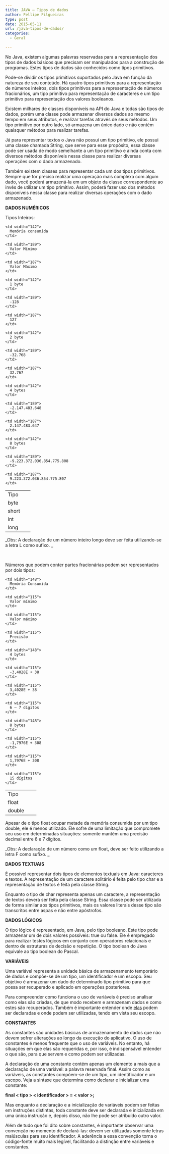 ```yaml
---
title: JAVA – Tipos de dados
author: Fellipe Filgueiras
type: post
date: 2015-05-11
url: /java-tipos-de-dados/
categories:
  - Geral

---
```

No Java, existem algumas palavras reservadas para a representação dos tipos de dados básicos que precisam ser manipulados para a construção de programas. Estes tipos de dados são conhecidos como tipos primitivos.

Pode-se dividir os tipos primitivos suportados pelo Java em função da natureza de seu conteúdo. Há quatro tipos primitivos para a representação de números inteiros, dois tipos primitivos para a representação de números fracionários, um tipo primitivo para representação de caracteres e um tipo primitivo para representação dos valores booleanos.

Existem milhares de classes disponíveis na API do Java e todas são tipos de dados, porém uma classe pode armazenar diversos dados ao mesmo tempo em seus atributos, e realizar tarefas através de seus métodos. Um tipo primitivo por outro lado, só armazena um único dado e não contém quaisquer métodos para realizar tarefas.

Já para representar textos o Java não possui um tipo primitivo, ele possui uma classe chamada String, que serve para esse propósito, essa classe pode ser usada de modo semelhante a um tipo primitivo e ainda conta com diversos métodos disponíveis nessa classe para realizar diversas operações com o dado armazenado.

Também existem classes para representar cada um dos tipos primitivos. Sempre que for preciso realizar uma operação mais complexa com algum dado, você poderá armazená-la em um objeto da classe correspondente ao invés de utilizar um tipo primitivo. Assim, poderá fazer uso dos métodos disponíveis nessa classe para realizar diversas operações com o dado armazenado.

**DADOS NUMÉRICOS**

Tipos Inteiros:

<table>
  <tr>
    <td width="64">
      Tipo
    </td>
    
    <td width="142">
      Memória consumida
    </td>
    
    <td width="189">
      Valor Mínimo
    </td>
    
    <td width="187">
      Valor Máximo
    </td>
  </tr>
  
  <tr>
    <td width="64">
      byte
    </td>
    
    <td width="142">
      1 byte
    </td>
    
    <td width="189">
      -128
    </td>
    
    <td width="187">
      127
    </td>
  </tr>
  
  <tr>
    <td width="64">
      short
    </td>
    
    <td width="142">
      2 byte
    </td>
    
    <td width="189">
      -32.768
    </td>
    
    <td width="187">
      32.767
    </td>
  </tr>
  
  <tr>
    <td width="64">
      int
    </td>
    
    <td width="142">
      4 bytes
    </td>
    
    <td width="189">
      -2.147.483.648
    </td>
    
    <td width="187">
      2.147.483.647
    </td>
  </tr>
  
  <tr>
    <td width="64">
      long
    </td>
    
    <td width="142">
      8 bytes
    </td>
    
    <td width="189">
      -9.223.372.036.854.775.808
    </td>
    
    <td width="187">
      9.223.372.036.854.775.807
    </td>
  </tr>
</table>

_Obs: A declaração de um número inteiro longo deve ser feita utilizando-se a letra L como sufixo. _

&nbsp;

Números que podem conter partes fracionárias podem ser representados por dois tipos:

<table>
  <tr>
    <td width="83">
      Tipo
    </td>
    
    <td width="148">
      Memória Consumida
    </td>
    
    <td width="115">
      Valor mínimo
    </td>
    
    <td width="115">
      Valor máximo
    </td>
    
    <td width="115">
      Precisão
    </td>
  </tr>
  
  <tr>
    <td width="83">
      float
    </td>
    
    <td width="148">
      4 bytes
    </td>
    
    <td width="115">
      -3,4028E + 38
    </td>
    
    <td width="115">
      3,4028E + 38
    </td>
    
    <td width="115">
      6 – 7 dígitos
    </td>
  </tr>
  
  <tr>
    <td width="83">
      double
    </td>
    
    <td width="148">
      8 bytes
    </td>
    
    <td width="115">
      -1,7976E + 308
    </td>
    
    <td width="115">
      1,7976E + 308
    </td>
    
    <td width="115">
      15 dígitos
    </td>
  </tr>
</table>

Apesar de o tipo float ocupar metade da memória consumida por um tipo double, ele é menos utilizado. Ele sofre de uma limitação que compromete seu uso em determinadas situações: somente mantém uma precisão decimal entre 6 e 7 dígitos.

_Obs: A declaração de um número como um float, deve ser feito utilizando a letra F como sufixo. _

**DADOS TEXTUAIS**

É possível representar dois tipos de elementos textuais em Java: caracteres e textos. A representação de um caractere solitário é feita pelo tipo char e a representação de textos é feita pela classe String.

Enquanto o tipo de char representa apenas um caractere, a representação de textos deverá ser feita pela classe String. Essa classe pode ser utilizada de forma similar aos tipos primitivos, mais os valores literais desse tipo são transcritos entre aspas e não entre apóstrofos.

**DADOS LÓGICOS**

O tipo lógico é representado, em Java, pelo tipo booleano. Este tipo pode armazenar um de dois valores possíveis: true ou false. Ele é empregado para realizar testes lógicos em conjunto com operadores relacionais e dentro de estruturas de decisão e repetição. O tipo boolean do Java equivale ao tipo boolean do Pascal.

**VARIÁVEIS**

Uma variável representa a unidade básica de armazenamento temporário de dados e compõe-se de um tipo, um identificador e um escopo. Seu objetivo é armazenar um dado de determinado tipo primitivo para que possa ser recuperado e aplicado em operações posteriores.

Para compreender como funciona o uso de variáveis é preciso analisar como elas são criadas, de que modo recebem e armazenam dados e como estes são recuperados. Também é importante entender onde <span style="text-decoration: underline">elas</span> podem ser declaradas e onde podem ser utilizadas, tendo em vista seu escopo.

**CONSTANTES**

As constantes são unidades básicas de armazenamento de dados que não devem sofrer alterações ao longo da execução do aplicativo. O uso de constantes é menos frequente que o uso de variáveis. No entanto, há situações em que elas são requeridas e, por isso, é indispensável entender o que são, para que servem e como podem ser utilizadas.

A declaração de uma constante contém apenas um elemento a mais que a declaração de uma variável: a palavra reservada final. Assim como as variáveis, as constantes compõem-se de um tipo, um identificador e um escopo. Veja a sintaxe que determina como declarar e inicializar uma constante:

**final < tipo > < identificador > = < valor >;**

Mas enquanto a declaração e a inicialização de variáveis podem ser feitas em instruções distintas, toda constante deve ser declarada e inicializada em uma única instrução e, depois disso, não lhe pode ser atribuído outro valor.

Além de tudo que foi dito sobre constantes, é importante observar uma convenção no momento de declará-las: devem ser utilizadas somente letras maiúsculas para seu identificador. A aderência a essa convenção torna o código-fonte muito mais legível, facilitando a distinção entre variáveis e constantes.